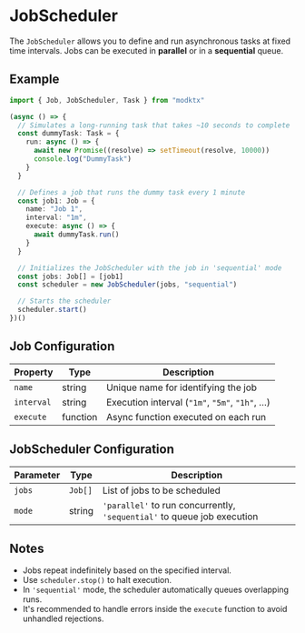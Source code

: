 # JobScheduler

The `JobScheduler` allows you to define and run asynchronous tasks at fixed time intervals. Jobs can be executed in **parallel** or in a **sequential** queue.

## Example

```ts
import { Job, JobScheduler, Task } from "modktx"

(async () => {
  // Simulates a long-running task that takes ~10 seconds to complete
  const dummyTask: Task = {
    run: async () => {
      await new Promise((resolve) => setTimeout(resolve, 10000))
      console.log("DummyTask")
    }
  }

  // Defines a job that runs the dummy task every 1 minute
  const job1: Job = {
    name: "Job 1",
    interval: "1m",
    execute: async () => {
      await dummyTask.run()
    }
  }

  // Initializes the JobScheduler with the job in 'sequential' mode
  const jobs: Job[] = [job1]
  const scheduler = new JobScheduler(jobs, "sequential")

  // Starts the scheduler
  scheduler.start()
})()
```

## Job Configuration

| Property     | Type     | Description                                     |
|--------------|----------|-------------------------------------------------|
| `name`       | string   | Unique name for identifying the job             |
| `interval`   | string   | Execution interval (`"1m"`, `"5m"`, `"1h"`, …) |
| `execute`    | function | Async function executed on each run             |

## JobScheduler Configuration

| Parameter          | Type     | Description                                                              |
|--------------------|----------|--------------------------------------------------------------------------|
| `jobs`             | `Job[]`  | List of jobs to be scheduled                                             |
| `mode`             | string   | `'parallel'` to run concurrently, `'sequential'` to queue job execution  |

## Notes

- Jobs repeat indefinitely based on the specified interval.
- Use `scheduler.stop()` to halt execution.
- In `'sequential'` mode, the scheduler automatically queues overlapping runs.
- It's recommended to handle errors inside the `execute` function to avoid unhandled rejections.